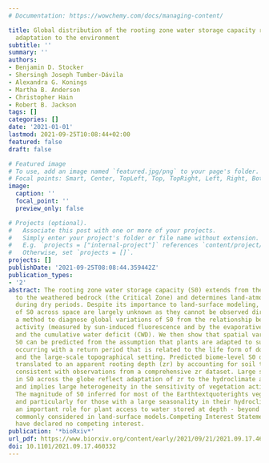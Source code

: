 ```yaml
---
# Documentation: https://wowchemy.com/docs/managing-content/

title: Global distribution of the rooting zone water storage capacity reflects plant
  adaptation to the environment
subtitle: ''
summary: ''
authors:
- Benjamin D. Stocker
- Shersingh Joseph Tumber-Dávila
- Alexandra G. Konings
- Martha B. Anderson
- Christopher Hain
- Robert B. Jackson
tags: []
categories: []
date: '2021-01-01'
lastmod: 2021-09-25T10:08:44+02:00
featured: false
draft: false

# Featured image
# To use, add an image named `featured.jpg/png` to your page's folder.
# Focal points: Smart, Center, TopLeft, Top, TopRight, Left, Right, BottomLeft, Bottom, BottomRight.
image:
  caption: ''
  focal_point: ''
  preview_only: false

# Projects (optional).
#   Associate this post with one or more of your projects.
#   Simply enter your project's folder or file name without extension.
#   E.g. `projects = ["internal-project"]` references `content/project/deep-learning/index.md`.
#   Otherwise, set `projects = []`.
projects: []
publishDate: '2021-09-25T08:08:44.359442Z'
publication_types:
- '2'
abstract: The rooting zone water storage capacity (S0) extends from the soil surface
  to the weathered bedrock (the Critical Zone) and determines land-atmosphere exchange
  during dry periods. Despite its importance to land-surface modeling, variations
  of S0 across space are largely unknown as they cannot be observed directly. We developed
  a method to diagnose global variations of S0 from the relationship between vegetation
  activity (measured by sun-induced fluorescence and by the evaporative fraction)
  and the cumulative water deficit (CWD). We then show that spatial variations in
  S0 can be predicted from the assumption that plants are adapted to sustain CWD extremes
  occurring with a return period that is related to the life form of dominant plants
  and the large-scale topographical setting. Predicted biome-level S0 distributions,
  translated to an apparent rooting depth (zr) by accounting for soil texture, are
  consistent with observations from a comprehensive zr dataset. Large spatial variations
  in S0 across the globe reflect adaptation of zr to the hydroclimate and topography
  and implies large heterogeneity in the sensitivity of vegetation activity to drought.
  The magnitude of S0 inferred for most of the Earthtextquoterights vegetated regions
  and particularly for those with a large seasonality in their hydroclimate indicates
  an important role for plant access to water stored at depth - beyond the soil layers
  commonly considered in land-surface models.Competing Interest StatementThe authors
  have declared no competing interest.
publication: '*bioRxiv*'
url_pdf: https://www.biorxiv.org/content/early/2021/09/21/2021.09.17.460332
doi: 10.1101/2021.09.17.460332
---
```

